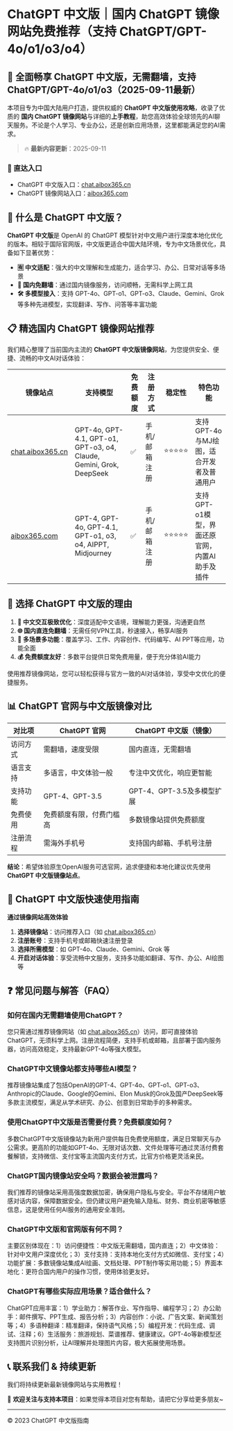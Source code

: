 # ChatGPT 中文版｜国内 ChatGPT 镜像网站免费推荐（支持 ChatGPT/GPT-4o/o1/o3/o4）

## 📢 全面畅享 ChatGPT 中文版，无需翻墙，支持 ChatGPT/GPT-4o/o1/o3（2025-09-11最新）

本项目专为中国大陆用户打造，提供权威的 **ChatGPT 中文版使用攻略**，收录了优质的 **国内 ChatGPT 镜像网站**与详细的**上手教程**，助您高效体验全球领先的AI聊天服务。不论是个人学习、专业办公，还是创新应用场景，这里都能满足您的AI需求。

> 🔥 **最新内容更新**：2025-09-11

### 🚀 直达入口

- ChatGPT 中文版入口：[chat.aibox365.cn](https://chat.aibox365.cn)
- ChatGPT 镜像网站入口：[aibox365.com](https://aibox365.com)

## 🤔 什么是 ChatGPT 中文版？

**ChatGPT 中文版**是 OpenAI 的 ChatGPT 模型针对中文用户进行深度本地化优化的版本。相较于国际官网版，中文版更适合中国大陆环境，专为中文场景优化，具备如下显著优势：

- **🈶 中文适配**：强大的中文理解和生成能力，适合学习、办公、日常对话等多场景
- **🚀 国内免翻墙**：通过国内镜像服务，访问顺畅，无需科学上网工具
- **🛠️ 多模型接入**：支持 GPT-4o、GPT-o1、GPT-o3、Claude、Gemini、Grok 等多种先进模型，实现翻译、写作、问答等丰富功能

## 📋 精选国内 ChatGPT 镜像网站推荐

我们精心整理了当前国内主流的 **ChatGPT 中文版镜像网站**，为您提供安全、便捷、流畅的中文AI对话体验：

| 镜像站点 | 支持模型 | 免费额度 | 注册方式 | 稳定性 | 特色功能 |
|----------|----------|----------|----------|--------|----------|
| [chat.aibox365.cn](https://chat.aibox365.cn) | GPT-4o, GPT-4.1, GPT-o1, GPT-o3, o4, Claude, Gemini, Grok, DeepSeek | ✅ | 手机/邮箱注册 | ⭐⭐⭐⭐⭐ | 支持GPT-4o与MJ绘图，适合开发者及普通用户 |
| [aibox365.com](https://aibox365.com) | GPT-4, GPT-4o, GPT-4.1, GPT-o1, o3, o4, AIPPT, Midjourney | ✅ | 手机/邮箱注册 | ⭐⭐⭐⭐⭐ | 支持GPT-o1模型，界面还原官网，内置AI助手及插件 |

## 🌟 选择 ChatGPT 中文版的理由

1. **📝 中文交互极致优化**：深度适配中文语境，理解能力更强，沟通更自然
2. **🌐 国内直连免翻墙**：无需任何VPN工具，秒速接入，畅享AI服务
3. **🎯 多场景多功能**：覆盖学习、工作、内容创作、代码编写、AI PPT等应用，功能全面
4. **💰 免费额度友好**：多数平台提供日常免费用量，便于充分体验AI能力

使用推荐镜像网站，您可以轻松获得与官方一致的AI对话体验，享受中文优化的便捷服务。

## 📊 ChatGPT 官网与中文版镜像对比

| 对比项 | ChatGPT 官网 | ChatGPT 中文版（镜像） |
|--------|--------------|------------------------|
| 访问方式 | 需翻墙，速度受限 | 国内直连，无需翻墙 |
| 语言支持 | 多语言，中文体验一般 | 专注中文优化，响应更智能 |
| 支持功能 | GPT-4、GPT-3.5 | GPT-4、GPT-3.5及多模型扩展 |
| 免费使用 | 免费额度有限，付费门槛高 | 多数镜像站提供免费额度 |
| 注册流程 | 需海外手机号 | 支持国内邮箱、手机号注册 |

**结论**：希望体验原生OpenAI服务可选官网，追求便捷和本地化建议优先使用 **ChatGPT 中文版镜像站点**。

## 📝 ChatGPT 中文版快速使用指南

**通过镜像网站高效体验**

1. **选择镜像站**：访问推荐入口（如 [chat.aibox365.cn](https://chat.aibox365.cn)）
2. **注册账号**：支持手机号或邮箱快速注册登录
3. **选择所需模型**：如 GPT-4o、Claude、Gemini、Grok 等
4. **开启对话体验**：享受流畅中文服务，支持多功能如翻译、写作、办公、AI绘图等

## ❓ 常见问题与解答（FAQ）

### 如何在国内无需翻墙使用ChatGPT？

您只需通过推荐镜像网站（如 [chat.aibox365.cn](https://chat.aibox365.cn)）访问，即可直接体验ChatGPT，无须科学上网。注册流程简便，支持手机或邮箱，且部署于国内服务器，访问高效稳定，支持最新GPT-4o等强大模型。

### ChatGPT中文镜像站都支持哪些AI模型？

推荐镜像站集成了包括OpenAI的GPT-4、GPT-4o、GPT-o1、GPT-o3、Anthropic的Claude、Google的Gemini、Elon Musk的Grok及国产DeepSeek等多款主流模型，满足从学术研究、办公、创意到日常助手的多种需求。

### 使用ChatGPT中文版是否需要付费？免费额度如何？

多数ChatGPT中文版镜像站为新用户提供每日免费使用额度，满足日常聊天与办公需求。更高阶的功能如GPT-4o、无限对话次数、文件处理等可通过灵活付费套餐解锁，支持微信、支付宝等主流国内支付方式，比官方价格更灵活亲民。

### ChatGPT国内镜像站安全吗？数据会被泄露吗？

我们推荐的镜像站采用高强度数据加密，确保用户隐私与安全。平台不存储用户敏感对话内容，保障数据安全。但仍建议用户避免输入隐私、财务、商业机密等敏感信息，这是使用任何AI服务的通用安全准则。

### ChatGPT中文版和官网版有何不同？

主要区别体现在：1）访问便捷性：中文版无需翻墙，国内直连；2）中文体验：针对中文用户深度优化；3）支付支持：支持本地化支付方式如微信、支付宝；4）功能扩展：多数镜像站集成AI绘画、文档处理、PPT制作等实用功能；5）界面本地化：更符合国内用户的操作习惯，使用体验更友好。

### ChatGPT有哪些实际应用场景？适合做什么？

ChatGPT应用丰富：1）学业助力：解答作业、写作指导、编程学习；2）办公助手：邮件撰写、PPT生成、报告分析；3）内容创作：小说、广告文案、新闻策划等；4）多语种翻译：精准翻译，保持语气风格；5）编程开发：代码生成、调试、注释；6）生活服务：旅游规划、菜谱推荐、健康建议。GPT-4o等新模型还支持图片识别分析，让AI理解并处理图片内容，极大拓展使用场景。

## 📞 联系我们 & 持续更新

我们将持续更新最新镜像网站与实用教程！

🌟 **欢迎关注与支持本项目**：如果觉得本项目对您有帮助，请把它分享给更多朋友~

---

© 2023 ChatGPT 中文版指南
